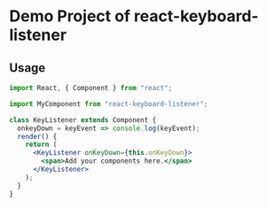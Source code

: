 # Demo Project of react-keyboard-listener

## Usage

```jsx
import React, { Component } from "react";

import MyComponent from "react-keyboard-listener";

class KeyListener extends Component {
  onkeyDown = keyEvent => console.log(keyEvent);
  render() {
    return (
      <KeyListener onKeyDown={this.onKeyDown}>
        <span>Add your components here.</span>
      </KeyListener>
    );
  }
}
```
